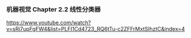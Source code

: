 ### 机器视觉 Chapter 2.2 线性分类器

https://www.youtube.com/watch?v=sRi7upFgFW4&list=PLFI1Cd4723_RQ6tTu-c2ZFFrMxtSIhztC&index=4



